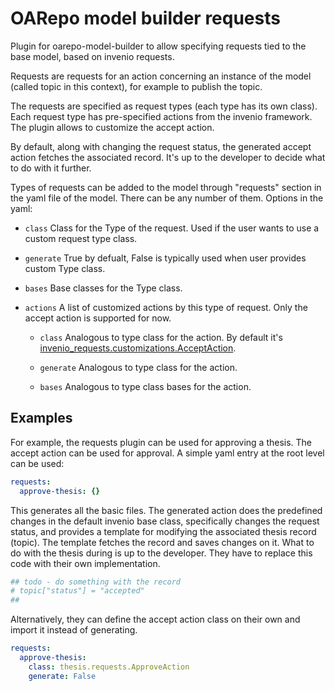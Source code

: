# OARepo model builder requests
Plugin for oarepo-model-builder to allow specifying requests 
tied to the base model, based on invenio requests. <br>

Requests are requests for an action concerning an instance of the model (called 
topic in this context), 
for example to publish the topic. 

The requests are specified as request types (each type has its own class). 
Each request type has pre-specified actions from the invenio framework.
The plugin allows to customize the accept action.


By default, along with changing the request status,
the generated accept action fetches the associated record. It's up to the 
developer to decide what to do with it further.


Types of requests can be added to the model through "requests" section 
in the yaml file of the model. There can be any number of them.
Options in the yaml:

* `class` Class for the Type of the request. 
Used if the user wants to use a custom request type class.

* `generate` True by defualt, False is 
typically used when user provides custom Type class.

* `bases`
Base classes for the Type class.
* `actions`
A list of customized actions by this type of request. Only the accept action is supported for now.

  * `class` Analogous to type class for the action. By default 
it's [invenio_requests.customizations.AcceptAction](https://github.com/inveniosoftware/invenio-requests/blob/master/invenio_requests/customizations/actions.py).

  * `generate` Analogous to type class for the action.

  * `bases` Analogous to type class bases for the action.

## Examples

For example, the requests plugin can be used for approving
a thesis. The accept action can be used for approval.
A simple yaml entry at the root level can be used:
```yaml
requests:
  approve-thesis: {}
```
This generates all the basic files. The generated action does
the predefined changes in the default invenio base class, specifically
changes the request status, and provides a template for modifying
the associated thesis record (topic). The template fetches the record and
saves changes on it. What to do with the thesis during is up to the developer.
They have to replace this code with their own implementation.
```python
## todo - do something with the record
# topic["status"] = "accepted"
##
```
Alternatively, they can define the accept action class on their own and import
it instead of generating.
```yaml
requests:
  approve-thesis:
    class: thesis.requests.ApproveAction
    generate: False
```